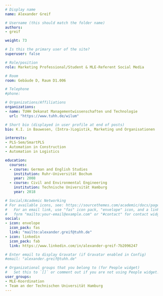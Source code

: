 ```yaml
---
# Display name
name: Alexander Greif

# Username (this should match the folder name)
authors:
- greif

weight: 73

# Is this the primary user of the site?
superuser: false

# Role/position
role: Marketing Professional/Student & MLE-Referent Social Media

# Room
room: Gebäude D, Raum D1.006

# Telephone
#phone: 

# Organizations/Affiliations
organizations:
- name: TUHH Dekanat Managementwissenschaften und Technologie
  url: "https://www.tuhh.de/wilum"

# Short bio (displayed in user profile at end of posts)
bio: K.I. in Bauwesen, (Intra-)Logistik, Marketing und Organisationen

interests:
- PLS-Sem/SmartPLS
- Automation in Construction
- Automation in Logistics

education:
  courses:
  - course: German and English Studies
    institution: Ruhr-Universität Bochum
    year: 2008
  - course: Civil and Environmental Engineering
    institution: Technische Universität Hamburg
    year: 2018

# Social/Academic Networking
# For available icons, see: https://sourcethemes.com/academic/docs/page-builder/#icons
#   For an email link, use "fas" icon pack, "envelope" icon, and a link in the
#   form "mailto:your-email@example.com" or "#contact" for contact widget.
social:
- icon: envelope
  icon_pack: fas
  link: "mailto:alexander.greif@tuhh.de"
- icon: linkedin
  icon_pack: fab
  link: https://www.linkedin.com/in/alexander-greif-7b2096247

# Enter email to display Gravatar (if Gravatar enabled in Config)
#email: "alexander.greif@tuhh.de"

# Organizational groups that you belong to (for People widget)
#   Set this to `[]` or comment out if you are not using People widget.
user_groups:
- MLE-Koordination
- Team an der Technischen Universität Hamburg
---
```

